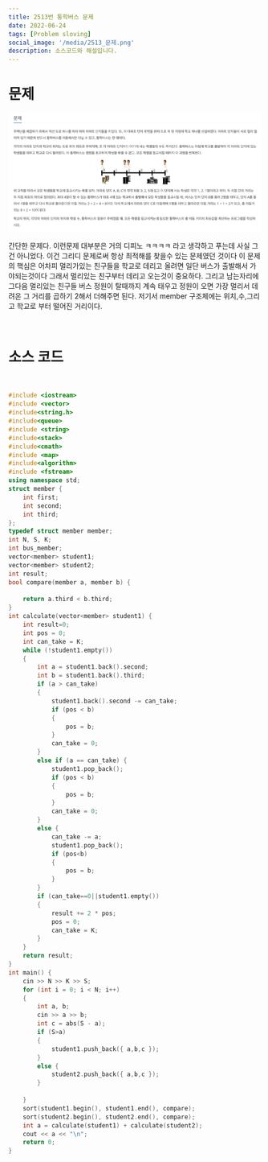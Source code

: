```yaml
---
title: 2513번 통학버스 문제
date: 2022-06-24
tags: [Problem sloving]
social_image: '/media/2513_문제.png'
description: 소스코드와 해설입니다.
---
```


# 문제

![problem image](/media/2513_문제.png)
</br>

간단한 문제다. 이런문제 대부분은 거의 디피노 ㅋㅋㅋㅋ 라고 생각하고 푸는데 사실 그건 아니었다. 이건 그리디 문제로써 항상 최적해를
찾을수 있는 문제였던 것이다 이 문제의 핵심은 어차피 멀리가있는 친구들을 학교로 데리고 올려면 일단 버스가 출발해서 가야되는것이다
그래서 멀리있는 친구부터 데리고 오는것이 중요하다. 그리고 남는자리에 그다음 멀리있는 친구들 버스 정원이 탈때까지 계속 태우고 정원이 오면 가장 멀리서 데려온 그 거리를 곱하기 2해서 더해주면 된다.
저기서 member 구조체에는 위치,수,그리고 학교로 부터 떨어진 거리이다.
</br>

</br>

# 소스 코드

</br>

```C++
#include <iostream>
#include <vector>
#include<string.h>
#include<queue>
#include <string>
#include<stack>
#include<cmath>
#include <map>
#include<algorithm>
#include <fstream>
using namespace std;
struct member {
	int first;
	int second;
	int third;
};
typedef struct member member;
int N, S, K;
int bus_member;
vector<member> student1;
vector<member> student2;
int result;
bool compare(member a, member b) {

	return a.third < b.third;
}
int calculate(vector<member> student1) {
	int result=0;
	int pos = 0;
	int can_take = K;
	while (!student1.empty())
	{
		int a = student1.back().second;
		int b = student1.back().third;
		if (a > can_take)
		{
			student1.back().second -= can_take;
			if (pos < b)
			{
				pos = b;
			}
			can_take = 0;
		}
		else if (a == can_take) {
			student1.pop_back();
			if (pos < b)
			{
				pos = b;
			}
			can_take = 0;
		}
		else {
			can_take -= a;
			student1.pop_back();
			if (pos<b)
			{
				pos = b;
			}
		}
		if (can_take==0||student1.empty())
		{
			result += 2 * pos;
			pos = 0;
			can_take = K;
		}
	}
	return result;
}
int main() {
	cin >> N >> K >> S;
	for (int i = 0; i < N; i++)
	{
		int a, b;
		cin >> a >> b;
		int c = abs(S - a);
		if (S>a)
		{
			student1.push_back({ a,b,c });
		}
		else {
			student2.push_back({ a,b,c });
		}
		
	}
	sort(student1.begin(), student1.end(), compare);
	sort(student2.begin(), student2.end(), compare);
	int a = calculate(student1) + calculate(student2);
	cout << a << "\n";
	return 0;
}
```

